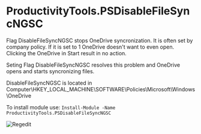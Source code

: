 # ProductivityTools.PSDisableFileSyncNGSC
Flag DisableFileSyncNGSC stops OneDrive syncronization. It is often set by company policy. 
If it is set to 1 OneDrive doesn't want to even open. Clicking the OneDrive in Start result in no action.

Seting Flag DisableFileSyncNGSC resolves this problem and OneDrive opens and starts syncronizing files. 

DisableFileSyncNGSC is located in Computer\HKEY_LOCAL_MACHINE\SOFTWARE\Policies\Microsoft\Windows\OneDrive

To install module use:
```Install-Module -Name ProductivityTools.PSDisableFileSyncNGSC```


![Regedit](https://github.com/pwujczyk/ProductivityTools.PSDisableFileSyncNGSC/blob/media/Rejestr.png)
